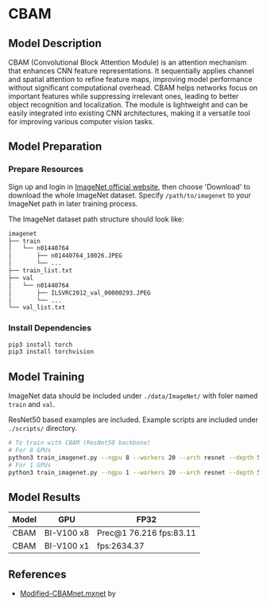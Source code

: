 # CBAM

## Model Description

CBAM (Convolutional Block Attention Module) is an attention mechanism that enhances CNN feature representations. It
sequentially applies channel and spatial attention to refine feature maps, improving model performance without
significant computational overhead. CBAM helps networks focus on important features while suppressing irrelevant ones,
leading to better object recognition and localization. The module is lightweight and can be easily integrated into
existing CNN architectures, making it a versatile tool for improving various computer vision tasks.

## Model Preparation

### Prepare Resources

Sign up and login in [ImageNet official website](https://www.image-net.org/index.php), then choose 'Download' to
download the whole ImageNet dataset. Specify `/path/to/imagenet` to your ImageNet path in later training process.

The ImageNet dataset path structure should look like:

```bash
imagenet
├── train
│   └── n01440764
│       ├── n01440764_10026.JPEG
│       └── ...
├── train_list.txt
├── val
│   └── n01440764
│       ├── ILSVRC2012_val_00000293.JPEG
│       └── ...
└── val_list.txt
```

### Install Dependencies

```bash
pip3 install torch
pip3 install torchvision
```

## Model Training

ImageNet data should be included under ```./data/ImageNet/``` with foler named ```train``` and ```val```.

ResNet50 based examples are included. Example scripts are included under ```./scripts/``` directory.

```bash
# To train with CBAM (ResNet50 backbone)
# For 8 GPUs
python3 train_imagenet.py --ngpu 8 --workers 20 --arch resnet --depth 50 --epochs 100 --batch-size 256 --lr 0.1 --att-type CBAM --prefix RESNET50_IMAGENET_CBAM ./data/ImageNet
# For 1 GPUs
python3 train_imagenet.py --ngpu 1 --workers 20 --arch resnet --depth 50 --epochs 100 --batch-size 64 --lr 0.1 --att-type CBAM --prefix RESNET50_IMAGENET_CBAM ./data/ImageNet
```

## Model Results

| Model | GPU        | FP32                      |
|-------|------------|---------------------------|
| CBAM  | BI-V100 x8 | Prec@1 76.216   fps:83.11 |
| CBAM  | BI-V100 x1 | fps:2634.37               |

## References

- [Modified-CBAMnet.mxnet](https://github.com/bruinxiong/Modified-CBAMnet.mxnet) by
